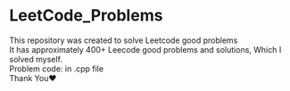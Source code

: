 # LeetCode_Problems
This repository was created to solve Leetcode good problems<br> It has approximately 400+ Leecode good problems and solutions, Which I solved myself.<br>
Problem code: in .cpp file<br>
Thank You❤️
